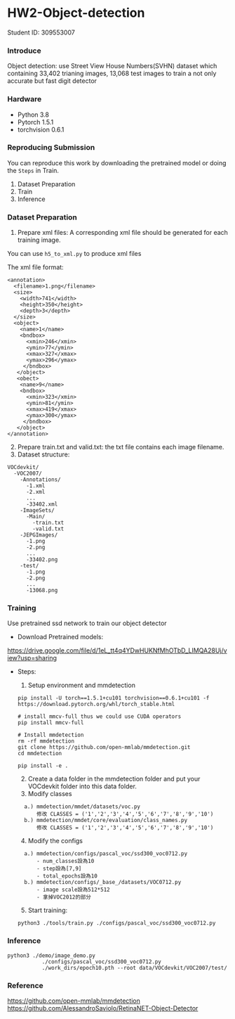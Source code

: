 # HW2-Object-detection
Student ID: 309553007

### Introduce
Object detection: 
use Street View House Numbers(SVHN) dataset which containing 33,402 trianing images, 13,068 test images to train a not only accurate but fast digit detector

### Hardware
* Python 3.8
* Pytorch 1.5.1
* torchvision 0.6.1

### Reproducing Submission
You can reproduce this work by downloading  the pretrained model or doing the ```Steps``` in Train.
1. Dataset Preparation
2. Train
3. Inference

### Dataset Preparation
1. Prepare xml files: A corresponding xml file should be generated for each training image.

You can use  ```h5_to_xml.py``` to produce xml files

The xml file format:
```
<annotation>
  <filename>1.png</filename>
  <size>
    <width>741</width>
    <height>350</height>
    <depth>3</depth>
  </size>
  <object>
    <name>1</name>
    <bndbox>
      <xmin>246</xmin>
      <ymin>77</ymin>
      <xmax>327</xmax>
      <ymax>296</ymax>
     </bndbox>
   </object>
   <obect>
    <name>9</name>
    <bndbox>
      <xmin>323</xmin>
      <ymin>81</ymin>
      <xmax>419</xmax>
      <ymax>300</ymax>
     </bndbox>
   </object>
</annotation>
```
2. Prepare train.txt and valid.txt: the txt file contains each image filename.
3. Dataset structure:
```
VOCdevkit/
  -VOC2007/
    -Annotations/
      -1.xml
      -2.xml
      ...
      -33402.xml
    -ImageSets/
      -Main/
        -train.txt
        -valid.txt
    -JEPGImages/
      -1.png
      -2.png
      ...
      -33402.png
    -test/
      -1.png
      -2.png
      ...
      -13068.png
```

### Training
Use pretrained ssd network to train our object detector
* Download Pretrained models:

<https://drive.google.com/file/d/1eL_tt4q4YDwHUKNfMhOTbD_LIMQA28Uj/view?usp=sharing>
* Steps:
  1. Setup environment and mmdetection
  ```
  pip install -U torch==1.5.1+cu101 torchvision==0.6.1+cu101 -f https://download.pytorch.org/whl/torch_stable.html

  # install mmcv-full thus we could use CUDA operators
  pip install mmcv-full

  # Install mmdetection
  rm -rf mmdetection
  git clone https://github.com/open-mmlab/mmdetection.git
  cd mmdetection

  pip install -e .
  ```
  2. Create a data folder in the mmdetection folder and put your VOCdevkit folder into this data folder.
  3. Modify classes
  ```
    a.) mmdetection/mmdet/datasets/voc.py
        修改 CLASSES = ('1','2','3','4','5','6','7','8','9','10')
    b.) mmdetection/mmdet/core/evaluation/class_names.py
        修改 CLASSES = ('1','2','3','4','5','6','7','8','9','10')
  ```
    
  4. Modify the configs
  ```
    a.) mmdetection/configs/pascal_voc/ssd300_voc0712.py
        - num_classes設為10
        - step設為[7,9]
        - total_epochs設為10
    b.) mmdetection/configs/_base_/datasets/VOC0712.py
        - image scale設為512*512
        - 拿掉VOC2012的部分
  ```
  5. Start training:
  
  ```python3 ./tools/train.py ./configs/pascal_voc/ssd300_voc0712.py```
  

### Inference

```
python3 ./demo/image_demo.py 
           ./configs/pascal_voc/ssd300_voc0712.py 
           ./work_dirs/epoch10.pth --root data/VOCdevkit/VOC2007/test/
```

### Reference
<https://github.com/open-mmlab/mmdetection>
<https://github.com/AlessandroSaviolo/RetinaNET-Object-Detector>
